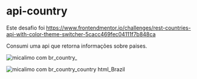 ﻿# api-country
 Este desafio foi https://www.frontendmentor.io/challenges/rest-countries-api-with-color-theme-switcher-5cacc469fec04111f7b848ca
 
 Consumi uma api que retorna informações sobre paises.
 
 ![micalimo com br_country_](https://user-images.githubusercontent.com/43863263/159379451-02a298ec-8d75-45e9-8566-ad663c82da90.png)

![micalimo com br_country_country html_Brazil](https://user-images.githubusercontent.com/43863263/159379447-dcd08106-570c-47d4-88af-0d9b2c9881f7.png)

